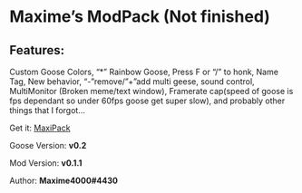 # Maxime’s ModPack (Not finished)

## Features:
Custom Goose Colors, “*” Rainbow Goose, Press F or “/” to honk, Name Tag, New behavior, “-”remove/”+”add multi geese, sound control, MultiMonitor (Broken meme/text window), Framerate cap(speed of goose is fps dependant so under 60fps goose get super slow), and probably other things that I forgot...

Get it: [MaxiPack](https://github.com/DesktopGooseUnofficial/ResourceHub/releases/download/maxipack-0.1.1/Release2.zip)

Goose Version: **v0.2**

Mod Version: **v0.1.1**

Author: **Maxime4000#4430**
